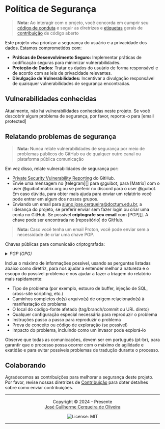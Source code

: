 # Política de Segurança
> **Nota:**
> Ao interagir com o projeto, você concorda em cumprir seu [código de conduta](code_of_conduct.md) e seguir as diretrizes e [etiquetas][etq] gerais de [contribuição][ops] de código aberto

Este projeto visa priorizar a segurança do usuário e a privacidade dos dados. Estamos comprometidos com:

* **Práticas de Desenvolvimento Seguro:** Implementar práticas de codificação seguras para minimizar vulnerabilidades.
* **Proteção de Dados:** Tratar os dados do usuário de forma responsável e de acordo com as leis de privacidade relevantes.
* **Divulgação de Vulnerabilidades:** Incentivar a divulgação responsável de quaisquer vulnerabilidades de segurança encontradas.

## Vulnerabilidades conhecidas

Atualmente, não há vulnerabilidades conhecidas neste projeto. Se você descobrir algum problema de segurança, por favor, reporte-o para [email protected]

## Relatando problemas de segurança
> **Nota:**
> Nunca relate vulnerabilidades de segurança por meio de problemas públicos do GitHub ou de qualquer outro canal ou plataforma pública comunicação

Em vez disso, relate vulnerabilidades de segurança por:

* [Private Security Vulnerability Reporting](https://docs.github.com/pt/code-security/security-advisories/guidance-on-reporting-and-writing-information-about-vulnerabilities/privately-reporting-a-security-vulnerability) do GitHub.
* Envie uma mensagem no [telegram][] para @guibot, para [Matrix] com o user @guibot:matrix.org ou se preferir no discord para o user @guibot. Em caso dúvida, para obter mais ajuda para enviar um relatório você pode entrar em algum dos nossos grupos.
* Enviando um email para aluno.jose.cerqueira@doctum.edu.br, a liderança do projeto, se preferir enviar sem fazer login ou criar uma conta no GitHub. Se possível **criptografe seu email** com [PGP][]. A chave pode ser encontrada no [repositório] do GitHub.
> **Nota:**
> Caso você tenha um email Proton, você pode enviar sem a necessidade de criar uma chave PGP.

Chaves públicas para comunicaão criptografada:

<details>
<summary><em>PGP (GPG)</em></summary>

```txt
-----BEGIN PGP PUBLIC KEY BLOCK-----

xjMEZ224hRYJKwYBBAHaRw8BAQdA8leD5FcvHtn6YlXm6Xdyz9I5K+PWoDvK
Wah/WGO+6cPNU0pvc8OpIEd1aWxoZXJtZSBDZXJxdWVpcmEgZGUgT2xpdmVp
cmEgKEdpdEh1YikgPGFsdW5vLmpvc2UuY2VycXVlaXJhQGRvY3R1bS5lZHUu
YnI+wowEEBYKAD4FgmdtuIUECwkHCAmQjd4DpQGBHqQDFQgKBBYAAgECGQEC
mwMCHgEWIQQ4y1C17a01MmEPILyN3gOlAYEepAAA+zYA/RaoWlA3HOB1WaNz
eqVL3vcaywxfkAnKgRVQ6X4/N+86AQDR1zgj3HvGefm0H+AByohwkBaoSK3r
nKc8qH+jZpruB844BGdtuIUSCisGAQQBl1UBBQEBB0Aar0699cvJK8ewQHwC
xN+g9oB17nD69p+C1UlH2FaKWgMBCAfCeAQYFgoAKgWCZ224hQmQjd4DpQGB
HqQCmwwWIQQ4y1C17a01MmEPILyN3gOlAYEepAAASGkA/RfY2P2Z9Gfe5pOw
Tl7z6t9trqlllCgU72MgHbZ8QAoLAPwPIW32h2SGZBTSZFdmRU1RF7yVRlHF
SQecRgHecJuRBg==
=IWr6
-----END PGP PUBLIC KEY BLOCK-----
```

</details>

Inclua o máximo de informações possível, usando as perguntas listadas abaixo como diretriz, para nos ajudar a entender melhor a natureza e o escopo do possível problema e nos ajudar a fazer a triagem do relatório mais rapidamente:

* Tipo de problema (por exemplo, estouro de buffer, injeção de SQL, cross-site scripting, etc.)
* Caminhos completos do(s) arquivo(s) de origem relacionado(s) à manifestação do problema
* O local do código-fonte afetado (tag/branch/commit ou URL direto)
* Qualquer configuração especial necessária para reproduzir o problema
* Instruções passo a passo para reproduzir o problema
* Prova de conceito ou código de exploração (se possível)
* Impacto do problema, incluindo como um invasor pode explorá-lo

Observe que todas as comunicações, devem ser em português (pt-br), para garantir que o processo possa ocorrer com o máximo de agilidade e exatidão e para evitar possíveis problemas de tradução durante o processo.


## Colaborando

Agradecemos as contribuições para melhorar a segurança deste projeto. Por favor, revise nossas diretrizes de [Contribuição](contributing.md) para obter detalhes sobre como enviar contribuições.

---

<div align="center">

Copyright © 2024 - Presente  
<a href="mailto:aluno.jose.cerqueira@doctum.edu.br">José Guilherme Cerqueira de Oliveira</a>  

![License: MIT](https://img.shields.io/badge/License-MIT-F4E5B9?style=for-the-badge&labelColor=F4E5B9&logo=creative-commons&logoColor=black)


</div>

---

[etq]:https://opensource.how/etiquette/
[ops]:https://opensource.guide/how-to-contribute/
